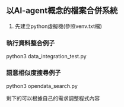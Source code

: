 ## 以AI-agent概念的檔案合併系統
1. 先建立python虛擬機(參照venv.txt檔)

### 執行資料整合例子
python3 data_integration_test.py
### 語意相似度搜尋例子
python3 opendata_search.py

剩下的可以根據自己的需求調整程式內容